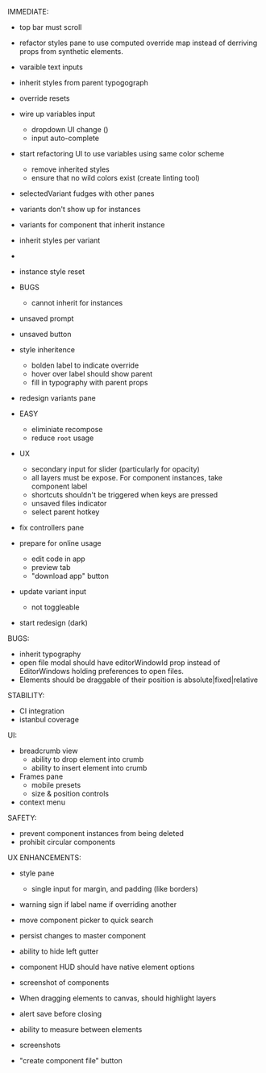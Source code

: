 IMMEDIATE:

- top bar must scroll
- refactor styles pane to use computed override map instead of derriving props from synthetic elements.
- varaible text inputs
- inherit styles from parent typogograph

- override resets

- wire up variables input
  - dropdown UI change ()
  - input auto-complete

* start refactoring UI to use variables using same color scheme

  - remove inherited styles
  - ensure that no wild colors exist (create linting tool)

* selectedVariant fudges with other panes
* variants don't show up for instances
* variants for component that inherit instance
* inherit styles per variant
*

- instance style reset

- BUGS

  - cannot inherit for instances

- unsaved prompt
- unsaved button

* style inheritence

  - bolden label to indicate override
  - hover over label should show parent
  - fill in typography with parent props

* redesign variants pane

* EASY

  - eliminiate recompose
  - reduce `root` usage

* UX

  - secondary input for slider (particularly for opacity)
  - all layers must be expose. For component instances, take component label
  - shortcuts shouldn't be triggered when keys are pressed
  - unsaved files indicator
  - select parent hotkey

* fix controllers pane

* prepare for online usage

  - edit code in app
  - preview tab
  - "download app" button

* update variant input
  - not toggleable

- start redesign (dark)

BUGS:

- inherit typography
- open file modal should have editorWindowId prop instead of EditorWindows holding preferences to open files.
- Elements should be draggable of their position is absolute|fixed|relative

STABILITY:

- CI integration
- istanbul coverage

UI:

- breadcrumb view
  - ability to drop element into crumb
  - ability to insert element into crumb
- Frames pane
  - mobile presets
  - size & position controls
- context menu

SAFETY:

- prevent component instances from being deleted
- prohibit circular components

UX ENHANCEMENTS:

- style pane

  - single input for margin, and padding (like borders)

- warning sign if label name if overriding another
- move component picker to quick search
- persist changes to master component
- ability to hide left gutter
- component HUD should have native element options
- screenshot of components
- When dragging elements to canvas, should highlight layers
- alert save before closing
- ability to measure between elements
- screenshots
- "create component file" button

